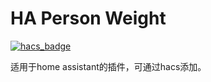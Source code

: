 # HA Person Weight
[![hacs_badge](https://img.shields.io/badge/HACS-Custom-41BDF5.svg)](https://github.com/hacs/integration)

适用于home assistant的插件，可通过hacs添加。